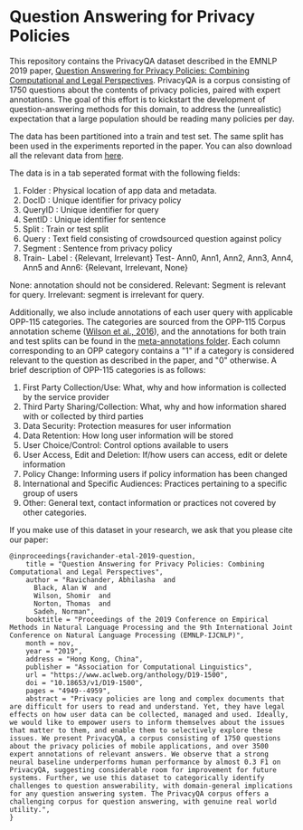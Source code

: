 # Question Answering for Privacy Policies


This repository contains the PrivacyQA dataset described in the EMNLP 2019 paper, [Question Answering for Privacy Policies: Combining Computational and Legal Perspectives](https://arxiv.org/abs/1911.00841). PrivacyQA is a corpus consisting of 1750 questions about the contents of privacy policies, paired with expert annotations. The goal of this effort is to kickstart the development of question-answering methods for this domain, to address the (unrealistic) expectation that a large population should be reading many policies per day.

The data has been partitioned into a train and test set. The same split has been used in the experiments reported in the paper. You can also download all the relevant data from [here](http://bit.ly/3cyU4bC).

The data is in a tab seperated format with the following fields:
1) Folder	: Physical location of app data and metadata.
2) DocID	: Unique identifier for privacy policy
3) QueryID	: Unique identifier for query
4) SentID	: Unique identifier for sentence
5) Split	: Train or test split
6) Query	: Text field consisting of crowdsourced question against policy
7) Segment	: Sentence from privacy policy
8) Train- Label : {Relevant, Irrelevant}
Test- Ann0, Ann1, Ann2,	Ann3, Ann4, Ann5 and Ann6: {Relevant, Irrelevant, None}

None: annotation should not be considered. Relevant: Segment is relevant for query. Irrelevant: segment is irrelevant for query.



Additionally, we also include annotations of each user query with applicable OPP-115 categories. The categories are sourced from the OPP-115 Corpus annotation scheme
([Wilson et al., 2016](https://www.aclweb.org/anthology/P16-1126/)), and the annotations for both train and test splits can be found in the [meta-annotations folder](https://github.com/AbhilashaRavichander/PrivacyQA_EMNLP/tree/master/data/meta-annotations/OPP-115%20Annotations).  Each column corresponding to an OPP category contains a "1" if a category is considered relevant to the question as described in the paper,  and "0" otherwise.  A brief description of OPP-115 categories is as follows:
1. First Party Collection/Use: What, why and how information is collected by the service provider
2. Third Party Sharing/Collection: What, why and how information shared with or collected by third parties
3. Data Security: Protection measures for user information
4. Data Retention: How long user information will be stored
5. User Choice/Control: Control options available to users
6. User Access, Edit and Deletion: If/how users can access, edit or delete information
7. Policy Change: Informing users if policy information has been changed
8. International and Specific Audiences: Practices pertaining to a specific group of users
9. Other: General text, contact information or practices not covered by other categories. 



If you make use of this dataset in your research, we ask that you please cite our paper:

```  
@inproceedings{ravichander-etal-2019-question,
    title = "Question Answering for Privacy Policies: Combining Computational and Legal Perspectives",
    author = "Ravichander, Abhilasha  and
      Black, Alan W  and
      Wilson, Shomir  and
      Norton, Thomas  and
      Sadeh, Norman",
    booktitle = "Proceedings of the 2019 Conference on Empirical Methods in Natural Language Processing and the 9th International Joint Conference on Natural Language Processing (EMNLP-IJCNLP)",
    month = nov,
    year = "2019",
    address = "Hong Kong, China",
    publisher = "Association for Computational Linguistics",
    url = "https://www.aclweb.org/anthology/D19-1500",
    doi = "10.18653/v1/D19-1500",
    pages = "4949--4959",
    abstract = "Privacy policies are long and complex documents that are difficult for users to read and understand. Yet, they have legal effects on how user data can be collected, managed and used. Ideally, we would like to empower users to inform themselves about the issues that matter to them, and enable them to selectively explore these issues. We present PrivacyQA, a corpus consisting of 1750 questions about the privacy policies of mobile applications, and over 3500 expert annotations of relevant answers. We observe that a strong neural baseline underperforms human performance by almost 0.3 F1 on PrivacyQA, suggesting considerable room for improvement for future systems. Further, we use this dataset to categorically identify challenges to question answerability, with domain-general implications for any question answering system. The PrivacyQA corpus offers a challenging corpus for question answering, with genuine real world utility.",
}
```

